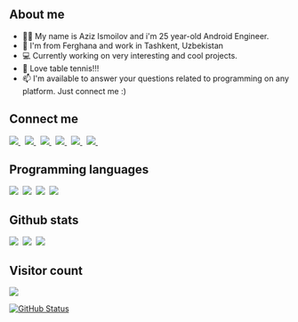 ## About me

- 👩‍🚀 My name is Aziz Ismoilov and i'm 25 year-old Android Engineer.
- 📍 I'm from Ferghana and work in Tashkent, Uzbekistan
- 💻 Currently working on very interesting and cool projects.
- 🏓 Love table tennis!!!
- 📫 I'm available to answer your questions related to programming on any platform. Just connect me :)
  
## Connect me

<a href="https://telegram.me/ismoilovuzb">
  <img src="https://img.shields.io/badge/blog-1DA1F2?style=for-the-badge&logo=telegram&logoColor=white" />    
</a>&nbsp;
<a href="https://www.linkedin.com/in/azizismoilov97/">
  <img src="https://img.shields.io/badge/linkedin-%230077B5.svg?&style=for-the-badge&logo=linkedin&logoColor=white" />
</a>&nbsp;
<a href="mailto:azizismoilov495@gmail.com">
  <img src="https://img.shields.io/badge/gmail-D14836?style=for-the-badge&logo=gmail&logoColor=white" />
</a>&nbsp;
<a href="https://telegram.me/azizismoilov97">
  <img src="https://img.shields.io/badge/telegram-1DA1F2?style=for-the-badge&logo=telegram&logoColor=white" />    
</a>&nbsp;
<a href="https://twitter.com/azizismoilov97">
  <img src="https://img.shields.io/badge/twitter-1DA1F2?style=for-the-badge&logo=twitter&logoColor=white"/>
</a>&nbsp;
<a href="https://medium.com/@azizismoilov97">
  <img src="https://img.shields.io/badge/medium-1DA1F2?style=for-the-badge&logo=medium&logoColor=white" />    
</a>&nbsp;

## Programming languages

<img  src="https://img.shields.io/badge/Kotlin-8382E3?style=for-the-badge&logo=kotlin&logoColor=white">&nbsp;
<img  src="https://img.shields.io/badge/Java-E56F08?style=for-the-badge&logo=java&logoColor=white">&nbsp;
<img  src="https://img.shields.io/badge/Dart-%230077B5?style=for-the-badge&logo=dart&logoColor=white">&nbsp;
<img  src="https://img.shields.io/badge/SQL-b33939?style=for-the-badge&logo=sql&logoColor=white">&nbsp;

## Github stats

<img src="https://github-readme-stats.vercel.app/api?username=azizismoilov97&count_private=true&show_icons=true&theme=tokyonight" />&nbsp;
<img src="https://github-readme-streak-stats.herokuapp.com/?user=azizismoilov97&theme=tokyonight" />&nbsp;
<img src="https://github-readme-stats.vercel.app/api/top-langs/?username=azizismoilov97&layout=compact&theme=tokyonight&langs_count=10&hide=html,purebasic,scss,css" />

## Visitor count

<img src="https://profile-counter.glitch.me/azizismoilov97/count.svg" />

<a href="https://github.com/azizismoilov97"><img alt="GitHub Status" src="https://github-readme-stats.vercel.app/api?username=azizismoilov97&hide=contribs&show_icons=true&include_all_commits=true&count_private=true"/></a>
</p>

